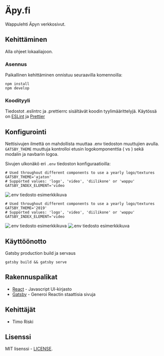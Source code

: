 # Äpy.fi

Wappulehti Äpyn verkkosivut.

## Kehittäminen

Alla ohjeet lokaaliajoon.

### Asennus

Paikallinen kehittäminen onnistuu seuraavilla komennoilla:

```
npm install
npm develop
```

### Koodityyli

Tiedostot .eslintrc ja .prettierrc sisältävät koodin tyylimäärittelyjä. Käytössä on [ESLint](https://eslint.org/) ja [Prettier](https://prettier.io/)

## Konfigurointi

Nettisivujen ilmettä on mahdollista muuttaa .env tiedoston muuttujien avulla. `GATSBY_THEME` muuttuja kontrolloi etusin logokomponenttia (<Logo /> vs <Logo2019 />) sekä modalin ja navbarin logoa.

Sivujen ulkonäkö eri `.env` tiedoston konfiguraatioilla:
```
# Used throughout different components to use a yearly logo/textures
GATSBY_THEME='ajaton'
# Supported values: 'logo', 'video', 'diilikone' or 'wappu'
GATSBY_INDEX_ELEMENT='video
```

![.env tiedosto esimerkkikuva](docs/env-example-ajaton-1.png)

```
# Used throughout different components to use a yearly logo/textures
GATSBY_THEME='2019'
# Supported values: 'logo', 'video', 'diilikone' or 'wappu'
GATSBY_INDEX_ELEMENT='video
```

![.env tiedosto esimerkkikuva](docs/env-example-2019-1.png)
![.env tiedosto esimerkkikuva](docs/env-example-2019-2.png)

## Käyttöönotto

Gatsby production build ja servaus

```
gatsby build && gatsby serve
```

## Rakennuspalikat

* [React](https://reactjs.org/) - Javascript UI-kirjasto
* [Gatsby](https://www.gatsbyjs.org/) - Generoi Reactin staattisia sivuja

## Kehittäjät

* Timo Riski

## Lisenssi

MIT lisenssi - [LICENSE](LICENSE).
